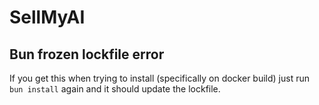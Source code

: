 # SellMyAI

## Bun frozen lockfile error

If you get this when trying to install (specifically on docker build) just run `bun install` again and it should update the lockfile.

